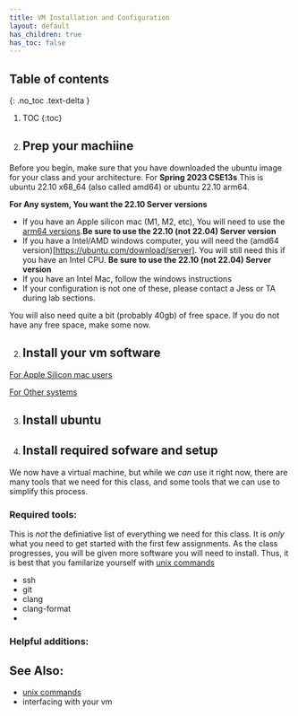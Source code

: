 ```yaml
---
title: VM Installation and Configuration
layout: default
has_children: true
has_toc: false
---
```




## Table of contents
{: .no_toc .text-delta }

1. TOC
{:toc}


1. ## Prep your machiine
Before you begin, make sure that you have downloaded the ubuntu image for your class and your architecture. For **Spring 2023 CSE13s** This is ubuntu 22.10 x68_64 (also called amd64) or ubuntu 22.10 arm64. 

**For Any system, You want the 22.10 Server versions**

- If you have an Apple silicon mac (M1, M2, etc), You will need to use the [arm64 versions](https://ubuntu.com/download/server/arm).**Be sure to use the 22.10 (not 22.04) Server version**
- If you have a Intel/AMD windows computer, you will need the (amd64 version)[https://ubuntu.com/download/server]. You will still need this if you have an Intel CPU. **Be sure to use the 22.10 (not 22.04) Server version**
- If you have an Intel Mac, follow the windows instructions
- If your configuration is not one of these, please contact a Jess or TA during lab sections. 

You will also need quite a bit (probably 40gb) of free space. If you do not have any free space, make some now. 

2. ## Install your vm software

[For Apple Silicon mac users](mac)

[For Other systems](windows)


3. ## Install ubuntu



4. ## Install required sofware and setup

We now have a virtual machine, but while we *can* use it right now, there are many tools that we need for this class, and some tools that we can use to simplify this process. 
### Required tools:
This is *not* the definiative list of everything we need for this class. It is *only* what you need to get started with the first few assignments. As the class progresses, you will be given more software you will need to install. Thus, it is best that you familarize yourself with [unix commands](unix_commands)

- ssh
- git
- clang
- clang-format
- 

### Helpful additions:


## See Also:

- [unix commands](unix_commands)
- interfacing with your vm

